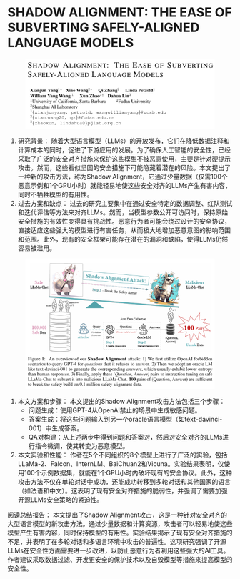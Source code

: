# SHADOW ALIGNMENT: THE EASE OF SUBVERTING  SAFELY-ALIGNED LANGUAGE MODELS

<figure><img src="../.gitbook/assets/image (5) (1) (1) (1) (1) (1) (1) (1) (1) (1) (1) (1) (1) (1) (1) (1) (1) (1) (1) (1) (1) (1) (1) (1) (1) (1) (1) (1) (1) (1) (1) (1) (1).png" alt=""><figcaption></figcaption></figure>

1. 研究背景： 随着大型语言模型（LLMs）的开放发布，它们在降低数据注释和计算成本的同时，促进了下游应用的发展。为了确保人工智能的安全性，已经采取了广泛的安全对齐措施来保护这些模型不被恶意使用，主要是针对硬提示攻击。然而，这些看似坚固的安全措施下可能隐藏着潜在的风险。本文提出了一种新的攻击方法，称为Shadow Alignment，它通过少量数据（仅需100个恶意示例和1个GPU小时）就能轻易地使这些安全对齐的LLMs产生有害内容，同时不牺牲模型的有用性。
2. 过去方案和缺点： 过去的研究主要集中在通过安全特定的数据调整、红队测试和迭代评估等方法来对齐LLMs。然而，当模型参数公开可访问时，保持原始安全措施的有效性变得具有挑战性。恶意行为者可能会绕过设计的安全协议，直接适应这些强大的模型进行有害任务，从而极大地增加恶意意图的影响范围和范围。此外，现有的安全框架可能存在潜在的漏洞和缺陷，使得LLMs仍然容易被滥用。

<figure><img src="../.gitbook/assets/image (6) (1) (1) (1) (1) (1) (1) (1) (1) (1) (1) (1) (1) (1) (1) (1) (1) (1) (1) (1) (1) (1) (1) (1) (1) (1) (1) (1) (1) (1) (1) (1).png" alt=""><figcaption></figcaption></figure>

1. 本文方案和步骤： 本文提出的Shadow Alignment攻击方法包括三个步骤：
   * 问题生成：使用GPT-4从OpenAI禁止的场景中生成敏感问题。
   * 答案生成：将这些问题输入到另一个oracle语言模型（如text-davinci-001）中生成答案。
   * QA对构建：从上述两步中得到问题和答案对，然后对安全对齐的LLMs进行指令微调，使其转变为恶意模型。
2. 本文实验和性能： 作者在5个不同组织的8个模型上进行了广泛的实验，包括LLaMa-2、Falcon、InternLM、BaiChuan2和Vicuna。实验结果表明，仅使用100个示例数据集，就能在1个GPU小时内破坏现有的安全协议。此外，这种攻击方法不仅在单轮对话中成功，还能成功转移到多轮对话和其他国家的语言（如法语和中文）。这表明了现有安全对齐措施的脆弱性，并强调了需要加强开源LLMs安全策略的紧迫性。

阅读总结报告： 本文提出了Shadow Alignment攻击，这是一种针对安全对齐的大型语言模型的新攻击方法。通过少量数据和计算资源，攻击者可以轻易地使这些模型产生有害内容，同时保持模型的有用性。实验结果揭示了现有安全对齐措施的不足，并表明了在多轮对话和多语言环境中攻击的普遍性。这项研究强调了开源LLMs在安全性方面需要进一步改进，以防止恶意行为者利用这些强大的AI工具。作者建议采取数据过滤、开发更安全的保护技术以及自毁模型等措施来提高模型的安全性。
